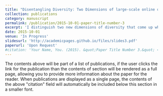 ```yaml
---
title: "Disentangling Diversity: Two Dimensions of large-scale online deliberation"
collection: publications
category: manuscript
permalink: /publication/2015-10-01-paper-title-number-3
excerpt: 'I distinguish two new dimensions of diversity that come up when designing large-scale online deliberations.'
date: 2015-10-01
venue: 'In Progress'
slidesurl: 'http://academicpages.github.io/files/slides3.pdf'
paperurl: 'Upon Request'
#citation: 'Your Name, You. (2015). &quot;Paper Title Number 3.&quot; <i>Journal 1</i>. 1(3).'
---
```


The contents above will be part of a list of publications, if the user clicks the link for the publication than the contents of section will be rendered as a full page, allowing you to provide more information about the paper for the reader. When publications are displayed as a single page, the contents of the above "citation" field will automatically be included below this section in a smaller font.

